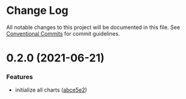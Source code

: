 # Change Log

All notable changes to this project will be documented in this file.
See [Conventional Commits](https://conventionalcommits.org) for commit guidelines.

# 0.2.0 (2021-06-21)


### Features

* initialize all charts ([abce5e2](https://github.com/berdiyev7/superset-ui-plugins/commit/abce5e2e338643b52378b53dc9ed5e2f9977f4f9))

